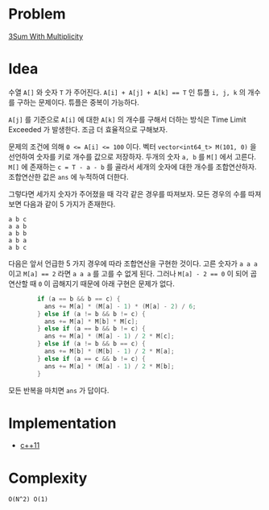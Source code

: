 # Problem

[3Sum With Multiplicity](https://leetcode.com/problems/3sum-with-multiplicity/)

# Idea

수열 `A[]` 와 숫자 `T` 가 주어진다. `A[i] + A[j] + A[k] == T`
인 튜플 `i, j, k` 의 개수를 구하는 문제이다. 튜플은 중복이 가능하다.

`A[j]` 를 기준으로 `A[i]` 에 대한 `A[k]` 의 개수를 구해서 더하는
방식은 Time Limit Exceeded 가 발생한다. 조금 더 효율적으로 구해보자.

문제의 조건에 의해 `0 <= A[i] <= 100` 이다. 벡터 `vector<int64_t>
M(101, 0)` 을 선언하여 숫자를 키로 개수를 값으로 저장하자.  두개의
숫자 `a, b` 를 `M[]` 에서 고른다. `M[]` 에 존재하는 `c = T - a - b` 를
골라서 세개의 숫자에 대한 개수를 조합연산하자. 조합연산한 값은 `ans`
에 누적하여 더한다.

그렇다면 세가지 숫자가 주어졌을 때 각각 같은 경우를 따져보자.
모든 경우의 수를 따져보면 다음과 같이 5 가지가 존재한다.

```
a b c
a a b
a b b
a b a
a b c
```

다음은 앞서 언급한 5 가지 경우에 따라 조합연산을 구현한 것이다.
고른 숫자가 `a a a` 이고 `M[a] == 2` 라면 `a a a` 를
고를 수 없게 된다. 그러나 `M[a] - 2 == 0` 이 되어 곱연산할 때 
`0` 이 곱해지기 때문에 아래 구현은 문제가 없다.

```c
        if (a == b && b == c) {
          ans += M[a] * (M[a] - 1) * (M[a] - 2) / 6;
        } else if (a != b && b != c) {
          ans += M[a] * M[b] * M[c];
        } else if (a == b && b != c) {
          ans += M[a] * (M[a] - 1) / 2 * M[c];
        } else if (a != b && b == c) {
          ans += M[b] * (M[b] - 1) / 2 * M[a];
        } else if (a == c && b != c) {
          ans += M[a] * (M[a] - 1) / 2 * M[b];
        }
```

모든 반복을 마치면 `ans` 가 답이다.

# Implementation

* [c++11](a.cpp)

# Complexity

```
O(N^2) O(1)
```
